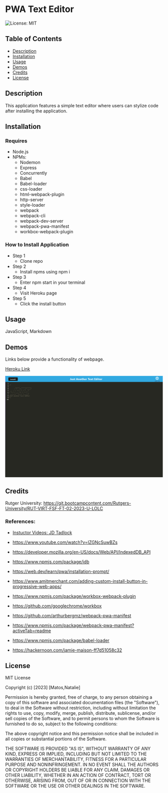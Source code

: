 # PWA Text Editor
![License: MIT](https://img.shields.io/badge/License-MIT-pink.svg)

## Table of Contents
* [Description](#description)
* [Installation](#installation)
* [Usage](#usage)
* [Demos](#demos)
* [Credits](#credits)
* [License](#license)

## Description

This application features a simple text editor where users can stylize code after installing the application.

## Installation

### Requires

- Node.js
- NPMs:
    - Nodemon
    - Express
    - Concurrently
    - Babel
    - Babel-loader
    - css-loader
    - html-webpack-plugin
    - http-server
    - style-loader
    - webpack
    - webpack-cli
    - webpack-dev-server
    - webpack-pwa-manifest
    - workbox-webpack-plugin

### How to Install Application

- Step 1
    - Clone repo
- Step 2
    - Install npms using npm i
- Step 3
    - Enter npm start in your terminal
- Step 4
    - Visit Heroku page
- Step 5
    - Click the install button

## Usage

JavaScript, Markdown

## Demos

Links below provide a functionality of webpage.

[Heroku Link]()

![](assets/images/Text_editor.png)

## Credits

Rutger University: https://git.bootcampcontent.com/Rutgers-University/RUT-VIRT-FSF-FT-02-2023-U-LOLC

### References:

- [Instuctor Videos: JD Tadlock](https://gist.github.com/jdtdesigns/9cfe05400063902e46aa5f6faabff0ca)

- https://www.youtube.com/watch?v=IZGNcSuwBZs

- https://developer.mozilla.org/en-US/docs/Web/API/IndexedDB_API

- https://www.npmjs.com/package/idb

- https://web.dev/learn/pwa/installation-prompt/

- https://www.amitmerchant.com/adding-custom-install-button-in-progressive-web-apps/

- https://www.npmjs.com/package/workbox-webpack-plugin

- https://github.com/googlechrome/workbox

- https://github.com/arthurbergmz/webpack-pwa-manifest

- https://www.npmjs.com/package/webpack-pwa-manifest?activeTab=readme

- https://www.npmjs.com/package/babel-loader

- https://hackernoon.com/jamie-maison-ff7d51058c32

## License

MIT License

Copyright (c) [2023] [Matos,Natalie]

Permission is hereby granted, free of charge, to any person obtaining a copy
of this software and associated documentation files (the "Software"), to deal
in the Software without restriction, including without limitation the rights
to use, copy, modify, merge, publish, distribute, sublicense, and/or sell
copies of the Software, and to permit persons to whom the Software is
furnished to do so, subject to the following conditions:

The above copyright notice and this permission notice shall be included in all
copies or substantial portions of the Software.

THE SOFTWARE IS PROVIDED "AS IS", WITHOUT WARRANTY OF ANY KIND, EXPRESS OR
IMPLIED, INCLUDING BUT NOT LIMITED TO THE WARRANTIES OF MERCHANTABILITY,
FITNESS FOR A PARTICULAR PURPOSE AND NONINFRINGEMENT. IN NO EVENT SHALL THE
AUTHORS OR COPYRIGHT HOLDERS BE LIABLE FOR ANY CLAIM, DAMAGES OR OTHER
LIABILITY, WHETHER IN AN ACTION OF CONTRACT, TORT OR OTHERWISE, ARISING FROM,
OUT OF OR IN CONNECTION WITH THE SOFTWARE OR THE USE OR OTHER DEALINGS IN THE
SOFTWARE.